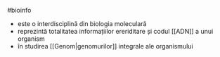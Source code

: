 #bioinfo 
- este o interdisciplină  din biologia moleculară
- reprezintă totalitatea informațiilor ereriditare și codul [[ADN]] a unui organism
- în studirea [[Genom|genomurilor]] integrale ale organismului

